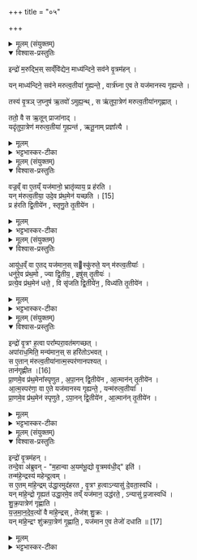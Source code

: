 +++
title = "०५"

+++

<details><summary>मूलम् (संयुक्तम्)</summary>

इन्द्रो॑ म॒रुद्भि॒स्साव्ँवि॑द्येन॒ माध्य॑न्दिने॒ सव॑ने वृ॒त्रम॑ह॒न्॒यन्माध्य॑न्दिने॒ सव॑ने मरुत्व॒तीया॑ गृ॒ह्यन्ते॒ वार्त्र॑घ्ना ए॒व ते यज॑मानस्य गृह्यन्ते॒ तस्य॑ वृ॒त्रञ्ज॒घ्नुष॑ ऋ॒तवो॑ऽमुह्य॒न्थ्स ऋ॑तुपा॒त्रेण॑ मरुत्व॒तीया॑नगृह्णा॒त्ततो॒ वै स ऋ॒तून्प्राजा॑ना॒द्यदृ॑तुपा॒त्रेण॑ मरुत्व॒तीया॑ गृ॒ह्यन्त॑ ऋतू॒नाम्प्रज्ञा᳚त्यै॒
</details>

<details open><summary>विश्वास-प्रस्तुतिः</summary>

इन्द्रो॑ म॒रुद्भि॒स् साव्ँवि॑द्येन॒ माध्य॑न्दिने॒ सव॑ने वृ॒त्रम॑हन् ।  

यन् माध्य॑न्दिने॒ सव॑ने मरुत्व॒तीया॑ गृ॒ह्यन्ते॒ , वार्त्र॑घ्ना ए॒व ते यज॑मानस्य गृह्यन्ते ।  

तस्य॑ वृ॒त्रञ् ज॒घ्नुष॑ ऋ॒तवो॑ ऽमुह्य॒न्थ् ,
स ऋ॑तुपा॒त्रेण॑ मरुत्व॒तीया॑नगृह्णात् ।  

ततो॒ वै स ऋ॒तून् प्राजा॑नाद् ।  
यदृ॑तुपा॒त्रेण॑ मरुत्व॒तीया॑ गृ॒ह्यन्त॑ , ऋतू॒नाम् प्रज्ञा᳚त्यै ।  
</details>

<details><summary>मूलम्</summary>

इन्द्रो॑ म॒रुद्भि॒स् साव्ँवि॑द्येन॒ माध्य॑न्दिने॒ सव॑ने वृ॒त्रम॑हन् ।  

यन् माध्य॑न्दिने॒ सव॑ने मरुत्व॒तीया॑ गृ॒ह्यन्ते॒ , वार्त्र॑घ्ना ए॒व ते यज॑मानस्य गृह्यन्ते ।  

तस्य॑ वृ॒त्रञ् ज॒घ्नुष॑ ऋ॒तवो॑ ऽमुह्य॒न्थ् ,
स ऋ॑तुपा॒त्रेण॑ मरुत्व॒तीया॑नगृह्णात् ।  

ततो॒ वै स ऋ॒तून् प्राजा॑नाद् ।  
यदृ॑तुपा॒त्रेण॑ मरुत्व॒तीया॑ गृ॒ह्यन्त॑ , ऋतू॒नाम् प्रज्ञा᳚त्यै ।  
</details>

<details><summary>भट्टभास्कर-टीका</summary>

1इन्द्रो मरुद्भिरित्यादि ॥ सांविद्य ऐकमत्यं मित्रभावः । मरुत्त्वतीयाः, मरुद्भिस्तद्वान् । 'तसौ मत्वर्थे' इति भत्वम्, ततो देवतायां 'द्यावापृथिवीशुनासीर' इत्यादिना छः । वार्त्रघ्ना इति । वृत्रादेर्हन्तुस्स्वभूता भवन्ति तदर्था भवन्तीति यावत् । उत्सादित्वादञ् । तस्येत्यादि । तस्य ऋतवोमुह्यन् मूढा अज्ञातस्वभावा अभवन् । स इत्यादि । गतम् ॥
</details>

<details><summary>मूलम् (संयुक्तम्)</summary>

वज्र॒व्ँवा ए॒तय्ँयज॑मानो॒ भ्रातृ॑व्याय॒ प्र ह॑रति॒ यन्म॑रुत्व॒तीया॒ उदे॒व प्र॑थ॒मेन॑ [15]  
य॒च्छ॒ति॒ प्र ह॑रति द्वि॒तीये॑न स्तृणु॒ते तृ॒तीये॒न
</details>

<details open><summary>विश्वास-प्रस्तुतिः</summary>

वज्र॒व्ँ वा ए॒तय्ँ यज॑मानो॒ भ्रातृ॑व्याय॒ प्र ह॑रति ।  
यन् म॑रुत्व॒तीया॒ उदे॒व प्र॑थ॒मेन॑  यच्छति । [15]  
प्र ह॑रति द्वि॒तीये॑न , स्तृणु॒ते तृ॒तीये॑न ।  
</details>

<details><summary>मूलम्</summary>

वज्र॒व्ँ वा ए॒तय्ँ यज॑मानो॒ भ्रातृ॑व्याय॒ प्र ह॑रति ।  
यन् म॑रुत्व॒तीया॒ उदे॒व प्र॑थ॒मेन॑  यच्छति । [15]  
प्र ह॑रति द्वि॒तीये॑न , स्तृणु॒ते तृ॒तीये॑न ।  
</details>

<details><summary>भट्टभास्कर-टीका</summary>

2वज्रं वा इत्यादि ॥ प्रथमेन मरुत्त्वतीयेन वज्रमुद्यच्छते, द्वितीयेन भ्रातृव्यं ताडयति, तृतीयेन स्तृणुते मारयति भ्रातृव्यं, तस्मान्मरुत्त्वतीया यद्रृह्यन्ते तेन यजमानो भ्रातृव्यवधार्थं वज्रं प्रहरति प्रहिणोति ॥
</details>

<details><summary>मूलम् (संयुक्तम्)</summary>

आयु॑ध॒व्ँवा ए॒तद्यज॑मान॒स्सस्कु॑रुते॒ यन्म॑रुत्व॒तीया॒ धनु॑रे॒व प्र॑थ॒मो ज्या द्वि॒तीय॒ इषु॑स्तृ॒तीय॒ᳶ प्रत्ये॒व प्र॑थ॒मेन॑ धत्ते॒ वि सृ॑जति द्वि॒तीये॑न॒ विध्य॑ति तृ॒तीये॒न
</details>

<details open><summary>विश्वास-प्रस्तुतिः</summary>

आयु॑ध॒व्ँ वा ए॒तद् यज॑मान॒स् सस्कु॑रुते॒ यन् म॑रुत्व॒तीयाः᳚ ।  
धनु॑रे॒व प्र॑थ॒मो , ज्या द्वि॒तीय॒ , इषु॑स् तृ॒तीयः॑ ।  
प्रत्ये॒व प्र॑थ॒मेन॑ धत्ते॒ , वि सृ॑जति द्वि॒तीये॑न॒ , विध्य॑ति तृ॒तीये॑न ।  
</details>

<details><summary>मूलम्</summary>

आयु॑ध॒व्ँ वा ए॒तद् यज॑मान॒स् सस्कु॑रुते॒ यन् म॑रुत्व॒तीयाः᳚ ।  
धनु॑रे॒व प्र॑थ॒मो , ज्या द्वि॒तीय॒ , इषु॑स् तृ॒तीयः॑ ।  
प्रत्ये॒व प्र॑थ॒मेन॑ धत्ते॒ , वि सृ॑जति द्वि॒तीये॑न॒ , विध्य॑ति तृ॒तीये॑न ।  
</details>

<details><summary>भट्टभास्कर-टीका</summary>

3प्रकारान्तरेण रूपयति - आयुधं वा इत्यादि ॥ प्रथमेन मरुत्त्वतीयेन वज्रमुद्यच्छते आयुधं धनुस्संस्कुरुते संभरति । प्रथमो मरुत्त्वतीयो धनुः, द्वितीयो ज्या, तृतीय इषुः । तत्र प्रथमेन प्रतिधत्ते ज्यायां बाणं संधत्ते । द्वितीयेन बाणं विसृजति भ्रातृव्यसकाशं प्रापयति । तृतीयेन भ्रातृव्यं विध्यति ताडयति ॥
</details>

<details><summary>मूलम् (संयुक्तम्)</summary>

इन्द्रो॑ वृ॒त्रꣳ ह॒त्वा परा᳚म्परा॒वत॑मगच्छ॒दपा॑राध॒मिति॒ मन्य॑मान॒स्स हरि॑तोऽभव॒थ्स ए॒तान्म॑रुत्व॒तीया॑नात्म॒स्पर॑णानपश्य॒त्तान॑गृह्णीत [16]  
प्रा॒णमे॒व प्र॑थ॒मेना᳚स्पृणुतापा॒नन्द्वि॒तीये॑ना॒त्मान॑न्तृ॒तीये॑नात्म॒स्पर॑णा॒ वा ए॒ते यज॑मानस्य गृह्यन्ते॒ यन्म॑रुत्व॒तीयाः᳚ प्रा॒णमे॒व प्र॑थ॒मेन॑ स्पृणुतेऽपा॒नन्द्वि॒तीये॑ना॒त्मान॑न्तृ॒तीये॒न
</details>

<details open><summary>विश्वास-प्रस्तुतिः</summary>

इन्द्रो॑ वृ॒त्रꣳ ह॒त्वा परा᳚म्परा॒वत॑मगच्छत् ।  
अपा॑राध॒मिति॒ मन्य॑मान॒स् स हरि॑तोऽभवत् ।  
स ए॒तान् म॑रुत्व॒तीया॑नात्म॒स्पर॑णानपश्यत् ।  
तान॑गृह्णीत ।[16]  
प्रा॒णमे॒व प्र॑थ॒मेना᳚स्पृणुत , अ॒पा॒नन् द्वि॒तीये॑न , आ॒त्मान॑न् तृ॒तीये॑न ।  
आ॒त्म॒स्पर॑णा॒ वा ए॒ते यज॑मानस्य गृह्यन्ते॒ , यन्म॑रुत्व॒तीयाः᳚ ।  
प्रा॒णमे॒व प्र॑थ॒मेन॑ स्पृणुते , ऽपा॒नन् द्वि॒तीये॑न , आ॒त्मान॑न् तृ॒तीये॑न ।  
</details>

<details><summary>मूलम्</summary>

इन्द्रो॑ वृ॒त्रꣳ ह॒त्वा परा᳚म्परा॒वत॑मगच्छत् ।  
अपा॑राध॒मिति॒ मन्य॑मान॒स् स हरि॑तोऽभवत् ।  
स ए॒तान् म॑रुत्व॒तीया॑नात्म॒स्पर॑णानपश्यत् ।  
तान॑गृह्णीत ।[16]  
प्रा॒णमे॒व प्र॑थ॒मेना᳚स्पृणुत , अ॒पा॒नन् द्वि॒तीये॑न , आ॒त्मान॑न् तृ॒तीये॑न ।  
आ॒त्म॒स्पर॑णा॒ वा ए॒ते यज॑मानस्य गृह्यन्ते॒ , यन्म॑रुत्व॒तीयाः᳚ ।  
प्रा॒णमे॒व प्र॑थ॒मेन॑ स्पृणुते , ऽपा॒नन् द्वि॒तीये॑न , आ॒त्मान॑न् तृ॒तीये॑न ।  
</details>

<details><summary>भट्टभास्कर-टीका</summary>

4इन्द्रो वृत्रमित्यादि॥ परां परावतं दूराद्दूरम् । गतम् । अपाराधमिति मन्यमानः विषक्तस्सन् स च तेन विषादेन हरितः नष्टच्छायोभवत् । स एतानित्यादि । आत्मस्परणान् आत्मनः प्रीणयितॄन् मरुत्त्वतीयान् ग्रहानपश्यत् । स्पृ प्रीतौ । प्रथमेन प्राणमस्पृणुत अप्रीणयत्, द्वितीयेनापानं, तृतीयेनात्मानमेवाप्रीणयत् । आत्मस्परणा वा इत्यादि । गतम् ॥
</details>

<details><summary>मूलम् (संयुक्तम्)</summary>

इन्द्रो॑ वृ॒त्रम॑ह॒न्तन्दे॒वा अ॑ब्रुवन्म॒हान्वा अ॒यम॑भू॒द्यो वृ॒त्रमव॑धी॒दिति॒ तन्म॑हे॒न्द्रस्य॑ महेन्द्र॒त्वꣳ स ए॒तम्मा॑हे॒न्द्रमु॑द्धा॒रमुद॑हरत वृ॒त्रꣳ ह॒त्वान्यासु॑ दे॒वता॒स्वधि॒ यन्मा॑हे॒न्द्रो गृ॒ह्यत॑ उद्धा॒रमे॒व तय्ँयज॑मान॒ उद्ध॑रते॒ऽन्यासु॑ प्र॒जास्वधि॑ शुक्रपा॒त्रेण॑ गृह्णाति यजमानदेव॒त्यो॑ वै मा॑हे॒न्द्रस्तेज॑श्शु॒क्रो यन्मा॑हे॒न्द्रꣳ शु॑क्रपा॒त्रेण॑ गृ॒ह्णाति॒ यज॑मान ए॒व तेजो॑ दधाति ॥ [17]  
</details>

<details open><summary>विश्वास-प्रस्तुतिः</summary>

इन्द्रो॑ वृ॒त्रम॑हन् ।  
तन्दे॒वा अ॑ब्रुवन् -  "म॒हान्वा अ॒यम॑भू॒द्यो वृ॒त्रमव॑धी॒द्" इति॑ ।  
तन्म॑हे॒न्द्रस्य॑ महेन्द्र॒त्वम् ।  
स ए॒तम् मा॑हे॒न्द्रम् उ॑द्धा॒रमुद॑हरत , वृ॒त्रꣳ ह॒त्वाऽन्यासु॑ दे॒वता॒स्वधि॑ ।  
यन् मा॑हे॒न्द्रो गृ॒ह्यत॑ उद्धा॒रमे॒व तय्ँ यज॑मान॒ उद्ध॑रते॒ , ऽन्यासु॑ प्र॒जास्वधि॑ ।  
शु॒क्र॒पात्रेण॑ गृह्णाति ।  
य॒ज॒मा॒न॒दे॒व॒त्यो॑ वै मा॑हे॒न्द्रस् , तेज॑श् शु॒क्रः ।  
यन् मा॑हे॒न्द्रꣳ शु॑क्रपा॒त्रेण॑ गृ॒ह्णाति॒ , यज॑मान ए॒व तेजो॑ दधाति ॥ [17]  
</details>

<details><summary>मूलम्</summary>

इन्द्रो॑ वृ॒त्रम॑हन् ।  
तन्दे॒वा अ॑ब्रुवन् -  "म॒हान्वा अ॒यम॑भू॒द्यो वृ॒त्रमव॑धी॒द्" इति॑ ।  
तन्म॑हे॒न्द्रस्य॑ महेन्द्र॒त्वम् ।  
स ए॒तम् मा॑हे॒न्द्रम् उ॑द्धा॒रमुद॑हरत , वृ॒त्रꣳ ह॒त्वाऽन्यासु॑ दे॒वता॒स्वधि॑ ।  
यन् मा॑हे॒न्द्रो गृ॒ह्यत॑ उद्धा॒रमे॒व तय्ँ यज॑मान॒ उद्ध॑रते॒ , ऽन्यासु॑ प्र॒जास्वधि॑ ।  
शु॒क्र॒पात्रेण॑ गृह्णाति ।  
य॒ज॒मा॒न॒दे॒व॒त्यो॑ वै मा॑हे॒न्द्रस् , तेज॑श् शु॒क्रः ।  
यन् मा॑हे॒न्द्रꣳ शु॑क्रपा॒त्रेण॑ गृ॒ह्णाति॒ , यज॑मान ए॒व तेजो॑ दधाति ॥ [17]  
</details>

<details><summary>भट्टभास्कर-टीका</summary>

5इन्द्रो वृत्रमहन्नित्यादि ॥ गतम् । स एतमित्यादि । वृत्रवधानन्तरं अन्यासु देवतास्वधि अन्येभ्यो देवताभ्योधिकं अध्यारूढमेतं माहेन्द्रं ग्रहमुद्धारमूर्ध्वहरणमुच्छ्रायं उदहरत उद्धृतवान् । 'यस्मादधिकम्', इत्यधियोगे सप्तमी । यन्माहेन्द्र इत्यादि । गतम् । शुक्रपात्रेणेत्यादि । यजमानदेवत्यस्य महेन्द्रग्रहस्य तेज आत्मनश्शुक्रग्रहस्य पात्रेण ग्रहणात् यजमान एव तेजो दधाति स्थापयति ॥

इति षष्ठे पञ्चमे पञ्चमोनुवाकः ॥  
</details>
